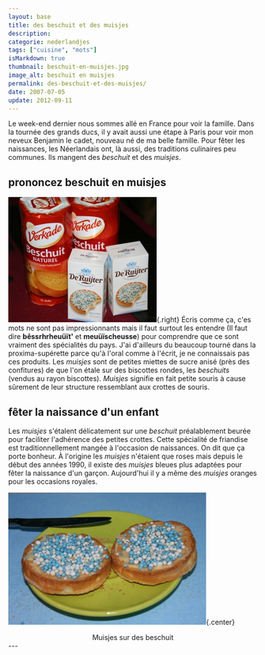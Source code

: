 ```yaml
---
layout: base
title: des beschuit et des muisjes
description: 
categorie: nederlandjes
tags: ["cuisine", "mots"]
isMarkdown: true
thumbnail: beschuit-en-muisjes.jpg
image_alt: beschuit en muisjes
permalink: des-beschuit-et-des-muisjes/
date: 2007-07-05
update: 2012-09-11
---
```




Le week-end dernier nous sommes allé en France pour voir la famille. Dans la tournée des grands ducs, il y avait aussi une étape à Paris pour voir mon neveux Benjamin le cadet, nouveau né de ma belle famille. Pour fêter les naissances, les Néerlandais ont, là aussi, des traditions culinaires peu communes. Ils mangent des *beschuit* et des *muisjes*.

## prononcez beschuit en muisjes
![beschuit en muisjes](beschuit-en-muisjes.jpg){.right}
Écris comme ça, c'es mots ne sont pas impressionnants mais il faut surtout les entendre (Il faut dire **bêssrhrheuüït'** et **meuüïscheusse**) pour comprendre que ce sont vraiment des spécialités du pays. J'ai d'ailleurs du beaucoup tourné dans la proxima-supérette parce qu'à l'oral comme à l'écrit, je ne connaissais pas ces produits. Les *muisjes* sont de petites miettes de sucre anisé (près des confitures) de que l'on étale sur des biscottes rondes, les *beschuits* (vendus au rayon biscottes). *Muisjes* signifie en fait petite souris à cause sûrement de leur structure ressemblant aux crottes de souris.

## fêter la naissance d'un enfant
Les *muisjes* s'étalent délicatement sur une *beschuit* préalablement beurée pour faciliter l'adhérence des petites crottes. Cette spécialité de friandise est traditionnellement mangée à l'occasion de naissances. On dit que ça porte bonheur. À l'origine les *muisjes* n'étaient que roses mais depuis le début des années 1990, il existe des *muisjes* bleues plus adaptées pour fêter la naissance d'un garçon. Aujourd'hui il y a même des *muisjes* oranges pour les occasions royales.

![muisjes op beschuit](muisjes-en-beschuit.jpg){.center}
<!-- HTML -->
<center>Muisjes sur des beschuit</center>
<!-- / HTML -->
---